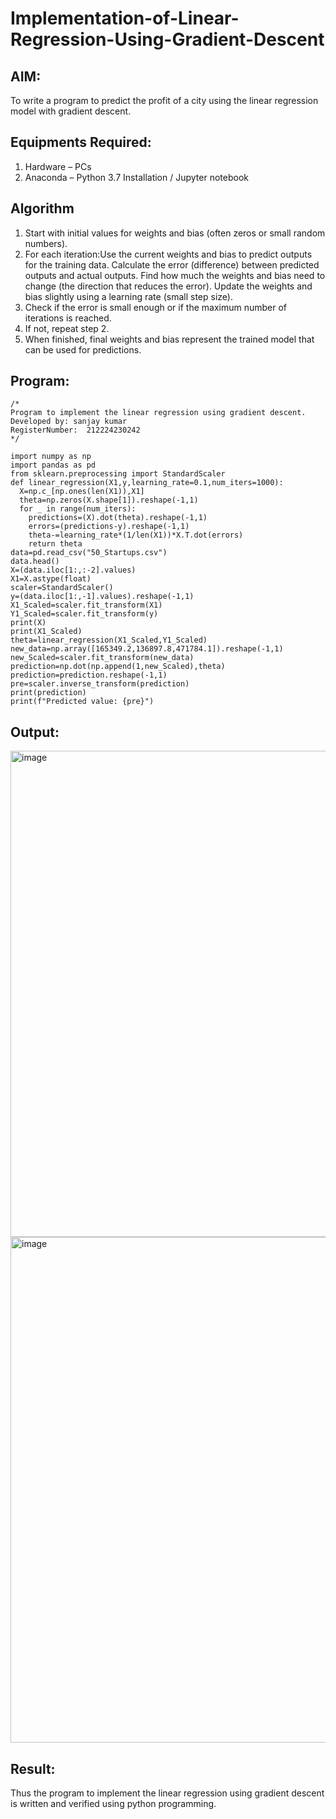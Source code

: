 # Implementation-of-Linear-Regression-Using-Gradient-Descent

## AIM:
To write a program to predict the profit of a city using the linear regression model with gradient descent.

## Equipments Required:
1. Hardware – PCs
2. Anaconda – Python 3.7 Installation / Jupyter notebook

## Algorithm
1. Start with initial values for weights and bias (often zeros or small random numbers).
2. For each iteration:Use the current weights and bias to predict outputs for the training data.
Calculate the error (difference) between predicted outputs and actual outputs.
Find how much the weights and bias need to change (the direction that reduces the error).
Update the weights and bias slightly using a learning rate (small step size).
3. Check if the error is small enough or if the maximum number of iterations is reached.
4. If not, repeat step 2.
5. When finished, final weights and bias represent the trained model
that can be used for predictions.

## Program:
```
/*
Program to implement the linear regression using gradient descent.
Developed by: sanjay kumar 
RegisterNumber:  212224230242
*/

import numpy as np
import pandas as pd
from sklearn.preprocessing import StandardScaler
def linear_regression(X1,y,learning_rate=0.1,num_iters=1000):
  X=np.c_[np.ones(len(X1)),X1]
  theta=np.zeros(X.shape[1]).reshape(-1,1)
  for _ in range(num_iters):
    predictions=(X).dot(theta).reshape(-1,1)
    errors=(predictions-y).reshape(-1,1)
    theta-=learning_rate*(1/len(X1))*X.T.dot(errors)
    return theta
data=pd.read_csv("50_Startups.csv")
data.head()
X=(data.iloc[1:,:-2].values)
X1=X.astype(float)
scaler=StandardScaler()
y=(data.iloc[1:,-1].values).reshape(-1,1)
X1_Scaled=scaler.fit_transform(X1)
Y1_Scaled=scaler.fit_transform(y)
print(X)
print(X1_Scaled)
theta=linear_regression(X1_Scaled,Y1_Scaled)
new_data=np.array([165349.2,136897.8,471784.1]).reshape(-1,1)
new_Scaled=scaler.fit_transform(new_data)
prediction=np.dot(np.append(1,new_Scaled),theta)
prediction=prediction.reshape(-1,1)
pre=scaler.inverse_transform(prediction)
print(prediction)
print(f"Predicted value: {pre}")
```

## Output:

<img width="1234" height="778" alt="image" src="https://github.com/user-attachments/assets/87941da3-da67-4791-8e9f-169fa9b42037" />
<img width="1125" height="809" alt="image" src="https://github.com/user-attachments/assets/fbdd2a8c-4c65-4c11-ae9b-917b4a2e64a0" />


## Result:
Thus the program to implement the linear regression using gradient descent is written and verified using python programming.
